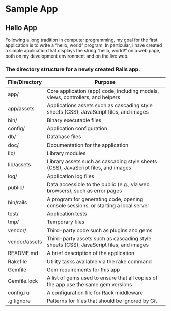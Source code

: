 # Sample App

## Hello App
Following a long tradition in computer programming, my  goal for the first application is to write a “hello, world” program. In particular, i have created a simple application that displays the string “hello, world!” on a web page, both on my development environment and on the live web.

### The directory structure for a newly created Rails app.
File/Directory | Purpose
| --- | --- |
app/ |	Core application (app) code, including models, views, controllers, and helpers
app/assets |	Applications assets such as cascading style sheets (CSS), JavaScript files, and images
bin/	| Binary executable files
config/ |	Application configuration
db/	| Database files
doc/ | Documentation for the application
lib/ | Library modules
lib/assets |	Library assets such as cascading style sheets (CSS), JavaScript files, and images
log/ |	Application log files
public/ |	Data accessible to the public (e.g., via web browsers), such as error pages
bin/rails |	A program for generating code, opening console sessions, or starting a local server
test/	 | Application tests
tmp/ |	Temporary files
vendor/ |	Third-party code such as plugins and gems
vendor/assets |	Third-party assets such as cascading style sheets (CSS), JavaScript files, and images
README.md	| A brief description of the application
Rakefile |	Utility tasks available via the rake command
Gemfile	| Gem requirements for this app
Gemfile.lock |	A list of gems used to ensure that all copies of the app use the same gem versions
config.ru |	A configuration file for Rack middleware
.gitignore	| Patterns for files that should be ignored by Git
